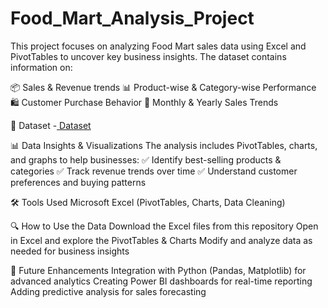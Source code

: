# Food_Mart_Analysis_Project

This project focuses on analyzing Food Mart sales data using Excel and PivotTables to uncover key business insights. The dataset contains information on:

📦 Sales & Revenue trends
📊 Product-wise & Category-wise Performance
🛍️ Customer Purchase Behavior
📅 Monthly & Yearly Sales Trends

📂 Dataset
-<a href="https://github.com/Pratik1Bhuwad/Food_Mart_Analysis_Project/blob/main/FOOD_MART_Analysis_Project.xlsx"> Dataset </a>

📊 Data Insights & Visualizations
The analysis includes PivotTables, charts, and graphs to help businesses:
✅ Identify best-selling products & categories
✅ Track revenue trends over time
✅ Understand customer preferences and buying patterns

🛠 Tools Used
Microsoft Excel (PivotTables, Charts, Data Cleaning)

🔍 How to Use the Data
Download the Excel files from this repository
Open in Excel and explore the PivotTables & Charts
Modify and analyze data as needed for business insights

🚀 Future Enhancements
Integration with Python (Pandas, Matplotlib) for advanced analytics
Creating Power BI dashboards for real-time reporting
Adding predictive analysis for sales forecasting
